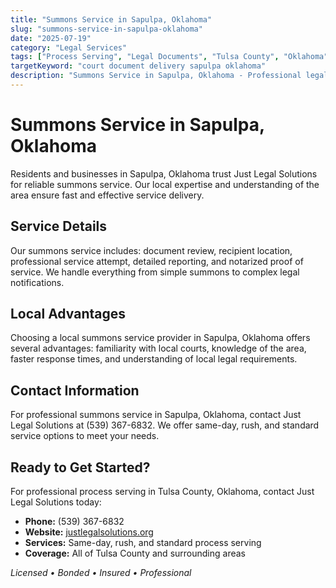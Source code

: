 ```yaml
---
title: "Summons Service in Sapulpa, Oklahoma"
slug: "summons-service-in-sapulpa-oklahoma"
date: "2025-07-19"
category: "Legal Services"
tags: ["Process Serving", "Legal Documents", "Tulsa County", "Oklahoma"]
targetKeyword: "court document delivery sapulpa oklahoma"
description: "Summons Service in Sapulpa, Oklahoma - Professional legal document delivery services in Tulsa County, Oklahoma. Licensed, bonded, and insured process servers."
---
```


# Summons Service in Sapulpa, Oklahoma

Residents and businesses in Sapulpa, Oklahoma trust Just Legal Solutions for reliable summons service. Our local expertise and understanding of the area ensure fast and effective service delivery.

## Service Details

Our summons service includes: document review, recipient location, professional service attempt, detailed reporting, and notarized proof of service. We handle everything from simple summons to complex legal notifications.

## Local Advantages

Choosing a local summons service provider in Sapulpa, Oklahoma offers several advantages: familiarity with local courts, knowledge of the area, faster response times, and understanding of local legal requirements.

## Contact Information

For professional summons service in Sapulpa, Oklahoma, contact Just Legal Solutions at (539) 367-6832. We offer same-day, rush, and standard service options to meet your needs.

## Ready to Get Started?

For professional process serving in Tulsa County, Oklahoma, contact Just Legal Solutions today:

- **Phone:** (539) 367-6832
- **Website:** [justlegalsolutions.org](https://justlegalsolutions.org)
- **Services:** Same-day, rush, and standard process serving
- **Coverage:** All of Tulsa County and surrounding areas

*Licensed • Bonded • Insured • Professional*